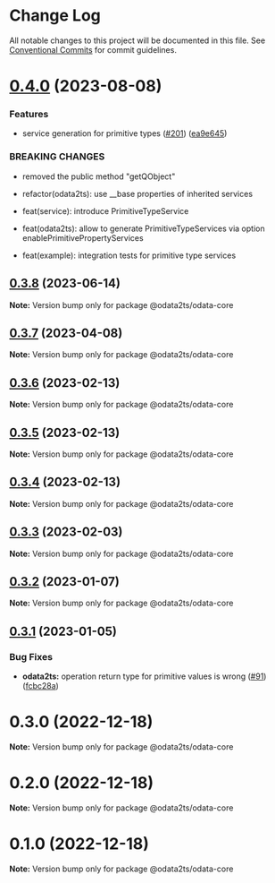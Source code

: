 # Change Log

All notable changes to this project will be documented in this file.
See [Conventional Commits](https://conventionalcommits.org) for commit guidelines.

# [0.4.0](https://github.com/odata2ts/odata2ts/compare/@odata2ts/odata-core@0.3.8...@odata2ts/odata-core@0.4.0) (2023-08-08)

### Features

* service generation for primitive types ([#201](https://github.com/odata2ts/odata2ts/issues/201)) ([ea9e645](https://github.com/odata2ts/odata2ts/commit/ea9e6452f6b4033c489fbceaf6b75591b550a3f1))

### BREAKING CHANGES

* removed the public method "getQObject"

* refactor(odata2ts): use __base properties of inherited services

* feat(service): introduce PrimitiveTypeService

* feat(odata2ts): allow to generate PrimitiveTypeServices via option enablePrimitivePropertyServices

* feat(example): integration tests for primitive type services

## [0.3.8](https://github.com/odata2ts/odata2ts/compare/@odata2ts/odata-core@0.3.7...@odata2ts/odata-core@0.3.8) (2023-06-14)

**Note:** Version bump only for package @odata2ts/odata-core

## [0.3.7](https://github.com/odata2ts/odata2ts/compare/@odata2ts/odata-core@0.3.6...@odata2ts/odata-core@0.3.7) (2023-04-08)

**Note:** Version bump only for package @odata2ts/odata-core

## [0.3.6](https://github.com/odata2ts/odata2ts/compare/@odata2ts/odata-core@0.3.3...@odata2ts/odata-core@0.3.6) (2023-02-13)

**Note:** Version bump only for package @odata2ts/odata-core

## [0.3.5](https://github.com/odata2ts/odata2ts/compare/@odata2ts/odata-core@0.3.3...@odata2ts/odata-core@0.3.5) (2023-02-13)

**Note:** Version bump only for package @odata2ts/odata-core

## [0.3.4](https://github.com/odata2ts/odata2ts/compare/@odata2ts/odata-core@0.3.3...@odata2ts/odata-core@0.3.4) (2023-02-13)

**Note:** Version bump only for package @odata2ts/odata-core

## [0.3.3](https://github.com/odata2ts/odata2ts/compare/@odata2ts/odata-core@0.3.2...@odata2ts/odata-core@0.3.3) (2023-02-03)

**Note:** Version bump only for package @odata2ts/odata-core

## [0.3.2](https://github.com/odata2ts/odata2ts/compare/@odata2ts/odata-core@0.3.1...@odata2ts/odata-core@0.3.2) (2023-01-07)

**Note:** Version bump only for package @odata2ts/odata-core

## [0.3.1](https://github.com/odata2ts/odata2ts/compare/@odata2ts/odata-core@0.3.0...@odata2ts/odata-core@0.3.1) (2023-01-05)

### Bug Fixes

* **odata2ts:** operation return type for primitive values is wrong ([#91](https://github.com/odata2ts/odata2ts/issues/91)) ([fcbc28a](https://github.com/odata2ts/odata2ts/commit/fcbc28a8c388d256cb14ddf2a5935431e3a50478))

# 0.3.0 (2022-12-18)

**Note:** Version bump only for package @odata2ts/odata-core

# 0.2.0 (2022-12-18)

**Note:** Version bump only for package @odata2ts/odata-core

# 0.1.0 (2022-12-18)

**Note:** Version bump only for package @odata2ts/odata-core
